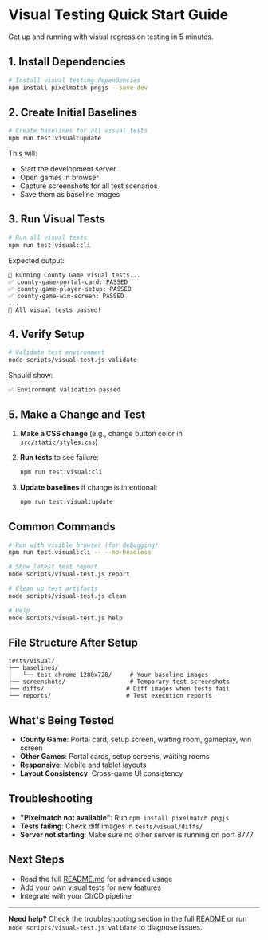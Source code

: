 # Visual Testing Quick Start Guide

Get up and running with visual regression testing in 5 minutes.

## 1. Install Dependencies

```bash
# Install visual testing dependencies
npm install pixelmatch pngjs --save-dev
```

## 2. Create Initial Baselines

```bash
# Create baselines for all visual tests
npm run test:visual:update
```

This will:
- Start the development server
- Open games in browser
- Capture screenshots for all test scenarios
- Save them as baseline images

## 3. Run Visual Tests

```bash
# Run all visual tests
npm run test:visual:cli
```

Expected output:
```
🧪 Running County Game visual tests...
✅ county-game-portal-card: PASSED
✅ county-game-player-setup: PASSED
✅ county-game-win-screen: PASSED
...
🎉 All visual tests passed!
```

## 4. Verify Setup

```bash
# Validate test environment
node scripts/visual-test.js validate
```

Should show:
```
✅ Environment validation passed
```

## 5. Make a Change and Test

1. **Make a CSS change** (e.g., change button color in `src/static/styles.css`)

2. **Run tests** to see failure:
   ```bash
   npm run test:visual:cli
   ```

3. **Update baselines** if change is intentional:
   ```bash
   npm run test:visual:update
   ```

## Common Commands

```bash
# Run with visible browser (for debugging)
npm run test:visual:cli -- --no-headless

# Show latest test report
node scripts/visual-test.js report

# Clean up test artifacts
node scripts/visual-test.js clean

# Help
node scripts/visual-test.js help
```

## File Structure After Setup

```
tests/visual/
├── baselines/
│   └── test_chrome_1280x720/     # Your baseline images
├── screenshots/                  # Temporary test screenshots
├── diffs/                       # Diff images when tests fail
└── reports/                     # Test execution reports
```

## What's Being Tested

- **County Game**: Portal card, setup screen, waiting room, gameplay, win screen
- **Other Games**: Portal cards, setup screens, waiting rooms
- **Responsive**: Mobile and tablet layouts
- **Layout Consistency**: Cross-game UI consistency

## Troubleshooting

- **"Pixelmatch not available"**: Run `npm install pixelmatch pngjs`
- **Tests failing**: Check diff images in `tests/visual/diffs/`
- **Server not starting**: Make sure no other server is running on port 8777

## Next Steps

- Read the full [README.md](./README.md) for advanced usage
- Add your own visual tests for new features
- Integrate with your CI/CD pipeline

---

**Need help?** Check the troubleshooting section in the full README or run `node scripts/visual-test.js validate` to diagnose issues.